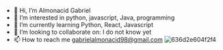 - 👋 Hi, I’m Almonacid Gabriel
- 👀 I’m interested in python, javascript, Java, programming
- 🌱 I’m currently learning Python, React, Javascript
- 💞️ I’m looking to collaborate on: I do not know yet 
- 📫 How to reach me gabrielalmonacid98@gmail.com
  ![636d2e604f2f4](https://github.com/Almonacid98/Almonacid98/assets/49103419/4a05674a-85d3-48b5-ad31-57b04361c612)

<!---
Almonacid98/Almonacid98 is a ✨ special ✨ repository because its `README.md` (this file) appears on your GitHub profile.
You can click the Preview link to take a look at your changes.
--->
